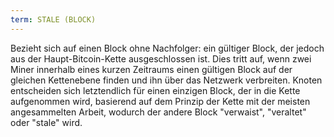 ```yaml
---
term: STALE (BLOCK)
---
```


Bezieht sich auf einen Block ohne Nachfolger: ein gültiger Block, der jedoch aus der Haupt-Bitcoin-Kette ausgeschlossen ist. Dies tritt auf, wenn zwei Miner innerhalb eines kurzen Zeitraums einen gültigen Block auf der gleichen Kettenebene finden und ihn über das Netzwerk verbreiten. Knoten entscheiden sich letztendlich für einen einzigen Block, der in die Kette aufgenommen wird, basierend auf dem Prinzip der Kette mit der meisten angesammelten Arbeit, wodurch der andere Block "verwaist", "veraltet" oder "stale" wird.
